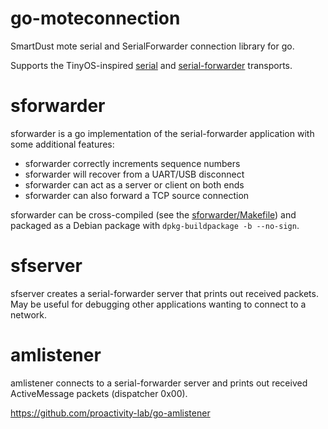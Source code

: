 # go-moteconnection
SmartDust mote serial and SerialForwarder connection library for go.

Supports the TinyOS-inspired [serial](https://github.com/proactivity-lab/docs/wiki/Serial-protocol)
and [serial-forwarder](https://github.com/proactivity-lab/docs/wiki/SerialForwarder-protocol)
transports.

# sforwarder

sforwarder is a go implementation of the serial-forwarder application with
some additional features:

 * sforwarder correctly increments sequence numbers
 * sforwarder will recover from a UART/USB disconnect
 * sforwarder can act as a server or client on both ends
 * sforwarder can also forward a TCP source connection

sforwarder can be cross-compiled (see the [sforwarder/Makefile](sforwarder/Makefile))
and packaged as a Debian package with `dpkg-buildpackage -b --no-sign`.

# sfserver

sfserver creates a serial-forwarder server that prints out received packets.
May be useful for debugging other applications wanting to connect to a network.

# amlistener

amlistener connects to a serial-forwarder server and prints out received
ActiveMessage packets (dispatcher 0x00).

https://github.com/proactivity-lab/go-amlistener
